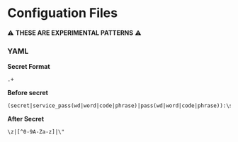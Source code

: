 # Configuation Files
 
:warning: **THESE ARE EXPERIMENTAL PATTERNS** :warning:

### YAML

**Secret Format**

```
.+
```

**Before secret**
```
(secret|service_pass(wd|word|code|phrase)|pass(wd|word|code|phrase)):\s
```

**After Secret**

```
\z|[^0-9A-Za-z]|\"
```
